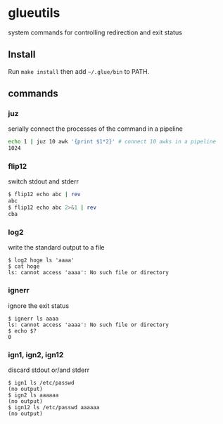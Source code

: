 # glueutils

system commands for controlling redirection and exit status

## Install

Run `make install` then add `~/.glue/bin` to PATH.

## commands

### juz

serially connect the processes of the command in a pipeline

```bash
echo 1 | juz 10 awk '{print $1*2}' # connect 10 awks in a pipeline
1024
```

### flip12

switch stdout and stderr

```bash
$ flip12 echo abc | rev
abc
$ flip12 echo abc 2>&1 | rev
cba
```

### log2

write the standard output to a file

```
$ log2 hoge ls 'aaaa'
$ cat hoge
ls: cannot access 'aaaa': No such file or directory
```

### ignerr

ignore the exit status

```
$ ignerr ls aaaa
ls: cannot access 'aaaa': No such file or directory
$ echo $?
0
```

### ign1, ign2, ign12

discard stdout or/and stderr

```
$ ign1 ls /etc/passwd
(no output)
$ ign2 ls aaaaaa
(no output)
$ ign12 ls /etc/passwd aaaaaa
(no output)
```

